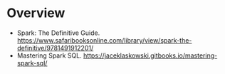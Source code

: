 # Overview

* Spark: The Definitive Guide. https://www.safaribooksonline.com/library/view/spark-the-definitive/9781491912201/
* Mastering Spark SQL. https://jaceklaskowski.gitbooks.io/mastering-spark-sql/

